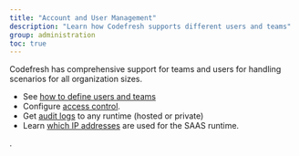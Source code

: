 ```yaml
---
title: "Account and User Management"
description: "Learn how Codefresh supports different users and teams"
group: administration
toc: true
---
```


Codefresh has comprehensive support for teams and users for handling scenarios for all organization sizes.

* See [how to define users and teams]({{site.baseurl}}/docs/administration/account-user-management/add-users/)
* Configure  [access control]({{site.baseurl}}/docs/administration/account-user-management/access-control/). 
* Get [audit logs]({{site.baseurl}}/docs/administration/account-user-management/audit/) to any runtime (hosted or private)
* Learn [which IP addresses]({{site.baseurl}}/docs/administration/account-user-management/platform-ip-addresses/) are used for the SAAS runtime.

.